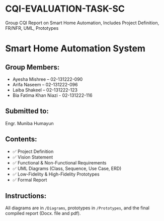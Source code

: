 # CQI-EVALUATION-TASK-SC
Group CQI Report on Smart Home Automation, Includes Project Definition, FR/NFR, UML, Prototypes

# Smart Home Automation System

## Group Members:
- Ayesha Mishree – 02-131222-090
- Arifa Naseem – 02-131222-096
- Laiba Shakeel – 02-131222-123
- Bia Fatima Khan Niazi - 02-131222-116

## Submitted to:
Engr. Muniba Humayun

## Contents:
- ✅ Project Definition
- ✅ Vision Statement
- ✅ Functional & Non-Functional Requirements
- ✅ UML Diagrams (Class, Sequence, Use Case, ERD)
- ✅ Low-Fidelity & High-Fidelity Prototypes
- ✅ Formal Report

## Instructions:
All diagrams are in `/Diagrams`, prototypes in `/Prototypes`, and the final compiled report (Docx. file and pdf).


